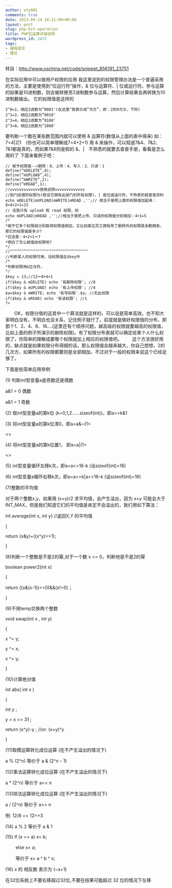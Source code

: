 ```yaml
---
author: ety001
comments: true
date: 2013-09-24 16:21:09+00:00
layout: post
slug: php-bit-operation
title: PHP位运算详细说明
wordpress_id: 2472
tags:
- 编程语言
- 理论
---
```


转自：<a href="http://www.oschina.net/code/snippet_856191_23751">http://www.oschina.net/code/snippet_856191_23751</a>

在实际应用中可以做用户权限的应用
我这里说到的权限管理办法是一个普遍采用的方法，主要是使用到”位运行符”操作，& 位与运算符、| 位或运行符。参与运算的如果是10进制数，则会被转换至2进制数参与运算，然后计算结果会再转换为10进制数输出。
它的权限值是这样的

```
2^0=1，相应2进数为”0001″(在这里^我表示成”次方”，即：2的0次方，下同)
2^1=2，相应2进数为”0010″
2^2=4，相应2进数为”0100″
2^3=8，相应2进数为”1000″
```

要判断一个数在某些数范围内就可以使用 & 运算符(数值从上面的表中得来)
如：7=4|2|1　(你也可以简单理解成7=4+2+1)
用 & 来操作，可以知道7&4、7&2、7&1都是真的，而如果7&8则是假的
&、|　不熟悉的就要去查查手册，看看是怎么用的了
下面来看例子吧：

```
// 赋予权限值-->删除：8、上传：4、写入：2、只读：1
define(“mDELETE”,8);
define(“mUPLOAD”,4);
define(“mWRITE”,2);
define(“mREAD”,1);
//vvvvvvvvvvvvv使用说明vvvvvvvvvvvvv
//部门经理的权限为(假设它拥有此部门的所有权限)，| 是位或运行符，不熟悉的就查查资料
echo mDELETE|mUPLOAD|mWRITE|mREAD ,'';// 相当于是把上面的权限值加起来：8+4+2+1=15
// 设我只有 upload 和 read 权限，则
echo mUPLOAD|mREAD ,'';//相当于是把上传、只读的权限值分别相加：4+1=5
/*
*赋予它多个权限就分别取得权限值相加，又比如某位员工拥有除了删除外的权限其余都拥有，那它的权限值是多少?
*应该是：4+2+1＝7
*明白了怎么赋值给权限吧?
*/
//^^^^^^^^^^^^^^^^^^^^^^^^^^^^^^^^^^
//判断某人的权限可用，设权限值在$key中
/*
*判断权限用&位与符，
*/
$key = 13;//13＝8+4+1
if($key & mDELETE) echo '有删除权限'; //8
if($key & mUPLOAD) echo '有上传权限'; //4
$a=$key & mWRITE; echo '有写权限'.$a; //无此权限
if($key & mREAD) echo '有读权限'; //1
?>
```

　　OK，权限分值的这其中一个算法就是这样的，可以说是简单高效。也不知大家明白没有，不明白也没关系，记住例子就行了。前提就是做好权限值的分布，即那个1、2、4、8、16….(这里还有个顺序问题，越高级的权限就要越高的权限值，比如上面的例子所演示的删除权限)。有了权限分布表就可以确定给某个人什么权限了，你简单的理解成要哪个权限就加上相应的权限值吧。
　　这个方法很好用的，缺点就是如果权限分布得细的话，那么权限值会越来越大，你自己想想，2的几次方、如果所有的权限都要则是全部相加。不过对于一般的权限来说这个已经足够了。

下面是些简单应用举例

(1) 判断int型变量a是奇数还是偶数

a&1 = 0 偶数

a&1 = 1 奇数

(2) 取int型变量a的第k位 (k=0,1,2……sizeof(int))，即a>>k&1

(3) 将int型变量a的第k位清0，即a=a&~(1<

<>

(4) 将int型变量a的第k位置1， 即a=a|(1<

<>

(5) int型变量循环左移k次，即a=a<>16-k (设sizeof(int)=16)

(6) int型变量a循环右移k次，即a=a>>k|a<<16-k (设sizeof(int)=16)

(7)整数的平均值

对于两个整数x,y，如果用 (x+y)/2 求平均值，会产生溢出，因为 x+y 可能会大于INT_MAX，但是我们知道它们的平均值是肯定不会溢出的，我们用如下算法：

int average(int x, int y) //返回X,Y 的平均值

{

return (x&y)+((x^y)>>1);

}

(8)判断一个整数是不是2的幂,对于一个数 x >= 0，判断他是不是2的幂

boolean power2(int x)

{

return ((x&(x-1))==0)&&(x!=0)；

}

(9)不用temp交换两个整数

void swap(int x , int y)

{

x ^= y;

y ^= x;

x ^= y;

}

(10)计算绝对值

int abs( int x )

{

int y ;

y = x >> 31 ;

return (x^y)-y ; //or: (x+y)^y

}

(11)取模运算转化成位运算 (在不产生溢出的情况下)

a % (2^n) 等价于 a & (2^n – 1)

(12)乘法运算转化成位运算 (在不产生溢出的情况下)

a * (2^n) 等价于 a<< n

(13)除法运算转化成位运算 (在不产生溢出的情况下)

a / (2^n) 等价于 a>> n

例: 12/8 == 12>>3

(14) a % 2 等价于 a & 1

(15) if (x == a) x= b;

　　 else x= a;

　　 等价于 x= a ^ b ^ x;

(16) x 的 相反数 表示为 (~x+1)

在32位系统上不要右移超过32位,不要在结果可能超过 32 位的情况下左移
